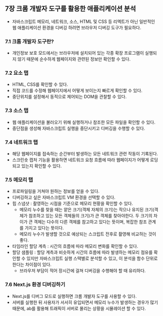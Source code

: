 ## 7장 크롬 개발자 도구를 활용한 애플리케이션 분석

- 자바스크립트 메모리, 네트워크, 소스, HTML 및 CSS 등 리엑트가 아닌 일반적인 웹 애플리케이션 환경을 디버깅 하려면 브라우저 디버깅 도구가 필요하다.

### 7.1 크롬 개발자 도구란?

- 개인정보 보호 모드에서는 브라우저에 설치되어 있는 각종 확장 프로그램이 실행되지 않기 때문에 순수하게 웹페이지와 관련된 정보만 확인할 수 있다.

### 7.2 요소 탭

- HTML, CSS를 확인할 수 있다.
- 직접 코드를 수정해 웹페이지에서 어떻게 보이는지 빠르게 확인할 수 있다.
- 중단위치를 설정해서 동적으로 제어되는 DOM을 관찰할 수 있다.

### 7.3 소스 탭

- 웹 애플리케이션을 불러오기 위해 실행하거나 참조한 모든 파일을 확인할 수 있다.
- 중단점을 생성해 자바스크립트 실행을 중단시키고 디버깅을 수행할 수 있다.

### 7.4 네트워크 탭

- 해당 웹페이지를 접속하는 순간부터 발생하는 모든 네트워크 관련 작동이 기록된다.
- 스크린숏 캡처 기능을 활용하면 네트워크 요청 흐름에 따라 웹페이지가 어떻게 로딩되고 있는지 확인할 수 있다.

### 7.5 메모리 탭

- 프로파일링을 거쳐야 원하는 정보를 얻을 수 있다.
- 디버깅하고 싶은 자바스크립트 VM 환경을 선택할 수 있다.
- 힙 스냅샷 : 촬영하는 시점을 기준으로 메모리 현황을 확인할 수 있다.
  - 메모리 누수를 찾을 때는 얕은 크기(객체 자체의 크기)는 작으나 유지된 크기(객체가 참조하고 있는 모든 객체들의 크기)가 큰 객체를 찾아야한다. 두 크기의 차이가 큰 객체는 다수의 다른 객체를 참고하고 있다는 뜻이며, 복잡한 참조 관계를 가지고 있다는 뜻이다.
  - 메모리 누수가 발생할 것으로 예상되는 스크립트 전후로 촬영해 비교하는 것이 좋다.
- 타임라인 할당 계측 : 시간의 흐름에 따라 메모리 변화를 확인할 수 있다.
- 할당 샘플링 : 할당 계측과 비슷하게 시간의 흐름에 따라 발생하는 메모리 점유를 확인할 수 있지만 자바스크립트 실행 스택별로 분석할 수 있고, 이 분석을 함수 단위로 한다는 차이점이 있다.
  - 브라우저 부담이 적어 장시간에 걸쳐 디버깅을 수행해야 할 때 유리하다.

### 7.6 Next.js 환경 디버깅하기

- Next.js를 디버그 모드로 실행하면 크롬 개발자 도구를 사용할 수 있다.
- 서버를 실행한 뒤 사용자가 서서히 유입되면서 메모리 누수가 발생하는 경우가 많기 때문에, ab를 활용해 트래픽이 서버로 몰리는 상황을 시뮬레이션 할 수 있다.
